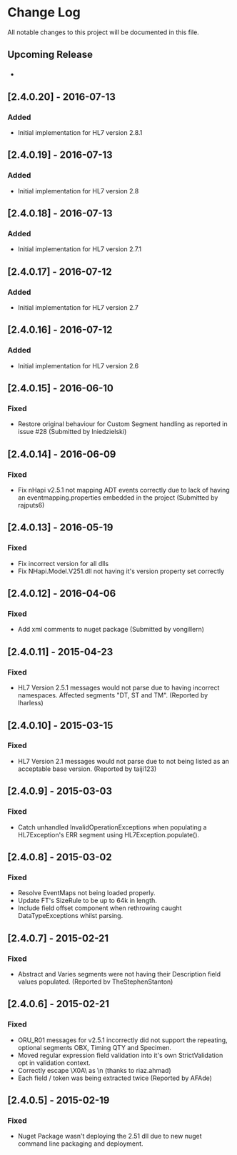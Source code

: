 # Change Log
All notable changes to this project will be documented in this file.

## Upcoming Release
###
-

## [2.4.0.20] - 2016-07-13
### Added
- Initial implementation for HL7 version 2.8.1
## [2.4.0.19] - 2016-07-13
### Added
- Initial implementation for HL7 version 2.8
## [2.4.0.18] - 2016-07-13
### Added
- Initial implementation for HL7 version 2.7.1
## [2.4.0.17] - 2016-07-12
### Added
- Initial implementation for HL7 version 2.7
## [2.4.0.16] - 2016-07-12
### Added
- Initial implementation for HL7 version 2.6

## [2.4.0.15] - 2016-06-10
### Fixed
- Restore original behaviour for Custom Segment handling as reported in issue #28 (Submitted by lniedzielski)

## [2.4.0.14] - 2016-06-09
### Fixed
- Fix nHapi v2.5.1 not mapping ADT events correctly due to lack of having an eventmapping.properties embedded in the project (Submitted by rajputs6)

## [2.4.0.13] - 2016-05-19
### Fixed
- Fix incorrect version for all dlls
- Fix NHapi.Model.V251.dll not having it's version property set correctly

## [2.4.0.12] - 2016-04-06
### Fixed
- Add xml comments to nuget package (Submitted by vongillern)

## [2.4.0.11] - 2015-04-23
### Fixed
- HL7 Version 2.5.1 messages would not parse due to having incorrect namespaces.  Affected segments "DT, ST and TM". (Reported by lharless)

## [2.4.0.10] - 2015-03-15
### Fixed
- HL7 Version 2.1 messages would not parse due to not being listed as an acceptable base version. (Reported by taiji123)

## [2.4.0.9] - 2015-03-03
### Fixed
- Catch unhandled InvalidOperationExceptions when populating a HL7Exception's ERR segment using HL7Exception.populate().

## [2.4.0.8] - 2015-03-02
### Fixed
- Resolve EventMaps not being loaded properly.
- Update FT's SizeRule to be up to 64k in length.
- Include field offset component when rethrowing caught DataTypeExceptions whilst parsing.

## [2.4.0.7] - 2015-02-21
### Fixed
- Abstract and Varies segments were not having their Description field values populated. (Reported bv TheStephenStanton)

## [2.4.0.6] - 2015-02-21
### Fixed
- ORU_R01 messages for v2.5.1 incorrectly did not support the repeating, optional segments OBX, Timing QTY and Specimen.
- Moved regular expression field validation into it's own StrictValidation opt in validation context.
- Correctly escape \X0A\ as \n (thanks to riaz.ahmad)
- Each field / token was being extracted twice (Reported by AFAde)

## [2.4.0.5] - 2015-02-19
### Fixed
- Nuget Package wasn't deploying the 2.51 dll due to new nuget command line packaging and deployment.
